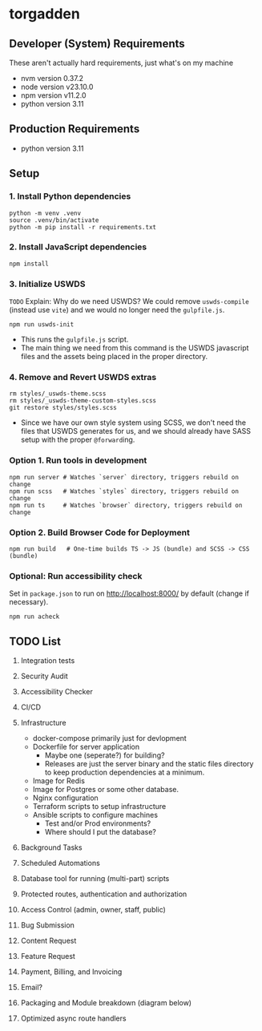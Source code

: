 # torgadden

## Developer (System) Requirements

These aren't actually hard requirements, just what's on my machine

- nvm version 0.37.2
- node version v23.10.0
- npm version v11.2.0
- python version 3.11

## Production Requirements

- python version 3.11

## Setup

### 1. Install Python dependencies

```shell
python -m venv .venv
source .venv/bin/activate
python -m pip install -r requirements.txt
```

### 2. Install JavaScript dependencies

```shell
npm install
```

### 3. Initialize USWDS

`TODO` Explain: Why do we need USWDS? We could remove `uswds-compile` (instead use `vite`) and we would no longer need the `gulpfile.js`.

```shell
npm run uswds-init
```

- This runs the `gulpfile.js` script.
- The main thing we need from this command is the USWDS javascript files and the assets being placed in the proper directory.

### 4. Remove and Revert USWDS extras

```shell
rm styles/_uswds-theme.scss
rm styles/_uswds-theme-custom-styles.scss
git restore styles/styles.scss
```

- Since we have our own style system using SCSS, we don't need the files that USWDS generates for us, and we should already have SASS setup with the proper `@forward`ing.

### Option 1. Run tools in development

```shell
npm run server # Watches `server` directory, triggers rebuild on change
npm run scss   # Watches `styles` directory, triggers rebuild on change
npm run ts     # Watches `browser` directory, triggers rebuild on change
```

### Option 2. Build Browser Code for Deployment

```shell
npm run build   # One-time builds TS -> JS (bundle) and SCSS -> CSS (bundle)
```

### Optional: Run accessibility check

Set in `package.json` to run on <http://localhost:8000/> by default (change if necessary).

```shell
npm run acheck
```

## TODO List

1. Integration tests
1. Security Audit
1. Accessibility Checker

1. CI/CD
1. Infrastructure

   - docker-compose primarily just for devlopment
   - Dockerfile for server application
     - Maybe one (seperate?) for building?
     - Releases are just the server binary and the static files directory to keep production dependencies at a minimum.
   - Image for Redis
   - Image for Postgres or some other database.
   - Nginx configuration
   - Terraform scripts to setup infrastructure
   - Ansible scripts to configure machines
     - Test and/or Prod environments?
     - Where should I put the database?

1. Background Tasks
1. Scheduled Automations

1. Database tool for running (multi-part) scripts

1. Protected routes, authentication and authorization
1. Access Control (admin, owner, staff, public)

1. Bug Submission
1. Content Request
1. Feature Request
1. Payment, Billing, and Invoicing

1. Email?

1. Packaging and Module breakdown (diagram below)
1. Optimized async route handlers
